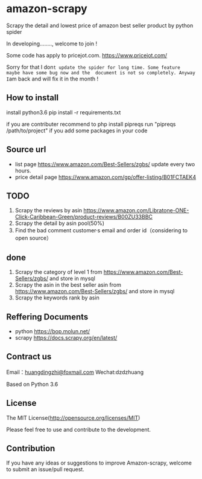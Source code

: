 # amazon-scrapy
Scrapy the  detail and lowest price of amazon  best seller product by python spider
 
In developing........, welcome to join !

Some code has apply to pricejot.com.
https://www.pricejot.com/

Sorry for that I don`t update the spider for long time. Some feature maybe have some bug now and the  document is not so completely. Anyway I`am back and will fix it in the month ! 


## How to install
install python3.6
pip install -r requirements.txt

if you are contributer
recommend to php install pipreqs
run "pipreqs /path/to/project" if you add some packages in your code 


## Source url
* list page
https://www.amazon.com/Best-Sellers/zgbs/     update every two hours.
* price detail page
https://www.amazon.com/gp/offer-listing/B01FCTAEK4  


## TODO
1. Scrapy the reviews by asin https://www.amazon.com/Libratone-ONE-Click-Caribbean-Green/product-reviews/B00ZU33BBC
2. Scrapy the detail by asin pool(50%)
3. Find the bad comment customer·s email and order id（considering to open source）

## done
1. Scrapy  the category of level 1 from https://www.amazon.com/Best-Sellers/zgbs/ and store in mysql
2. Scrapy the asin in the best seller asin from https://www.amazon.com/Best-Sellers/zgbs/ and store in mysql
3. Scrapy the keywords rank by asin 


## Reffering Documents
* python https://bop.molun.net/
* scrapy https://docs.scrapy.org/en/latest/


## Contract us
Email：huangdingzhi@foxmail.com
Wechat:dzdzhuang

Based on  Python 3.6

## License

The MIT License(http://opensource.org/licenses/MIT)

Please feel free to use and contribute to the development.

## Contribution

If you have any ideas or suggestions to improve Amazon-scrapy, welcome to submit an issue/pull request.




